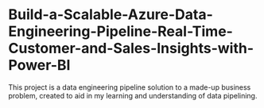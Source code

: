 # Build-a-Scalable-Azure-Data-Engineering-Pipeline-Real-Time-Customer-and-Sales-Insights-with-Power-BI
This project is a data engineering pipeline solution to a made-up business problem, created to aid in my learning and understanding of data pipelining.
